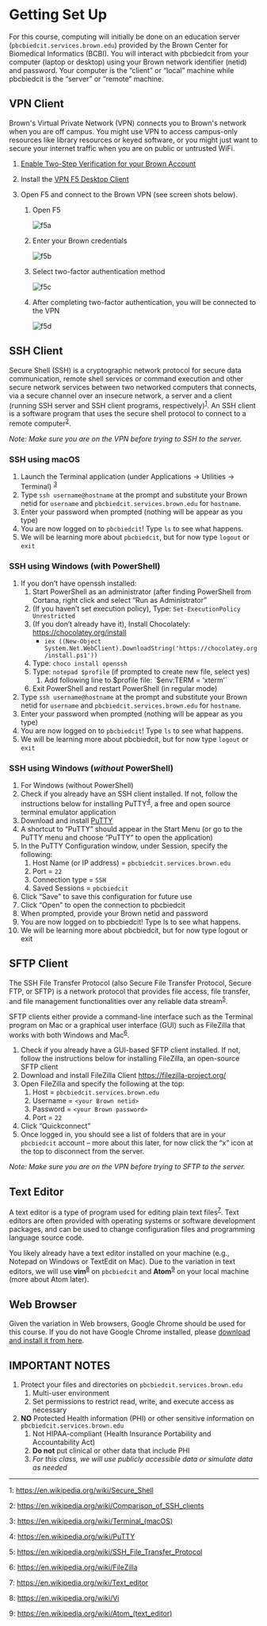 # Getting Set Up

For this course, computing will initially be done on an education server (`pbcbiedcit.services.brown.edu`) provided by the Brown Center for Biomedical Informatics (BCBI). You will interact with pbcbiedcit from your computer (laptop or desktop) using your Brown network identifier (netid) and password. Your computer is the “client” or “local” machine while pbcbiedcit is the “server” or “remote” machine.

## VPN Client

Brown's Virtual Private Network (VPN) connects you to Brown's network when you are off campus. You might use VPN to access campus-only resources like library resources or keyed software, or you might just want to secure your internet traffic when you are on public or untrusted WiFi.

1. [Enable Two-Step Verification for your Brown Account](https://ithelp.brown.edu/kb/articles/445-enable-two-step-verification-for-your-brown-account)
2. Install the [VPN F5 Desktop Client](https://www.brown.edu/information-technology/software/catalog/vpn-f5-desktop-client)
3. Open F5 and connect to the Brown VPN (see screen shots below).

    1. Open F5

        ![f5a](/images/f5a.png)

    2. Enter your Brown credentials

        ![f5b](/images/f5b.png)

    3. Select two-factor authentication method

        ![f5c](/images/f5c.png)

    4. After completing two-factor authentication, you will be connected to the VPN

        ![f5d](/images/f5d.png)


## SSH Client
Secure Shell (SSH) is a cryptographic network protocol for secure data communication, remote shell services or command execution and other secure network services between two networked computers that connects, via a secure channel over an insecure network, a server and a client (running SSH server and SSH client programs, respectively)<sup>[1](#footnote1)</sup>. An SSH client is a software program that uses the secure shell protocol to connect to a remote computer<sup>[2](#footnote2)</sup>.

_Note: Make sure you are on the VPN before trying to SSH to the server._


### SSH using macOS
1. Launch the Terminal application (under Applications → Utilities → Terminal) <sup>[3](#footnote3)</sup>
2. Type `ssh username@hostname` at the prompt and substitute your Brown netid for `username` and `pbcbiedcit.services.brown.edu` for `hostname`.
3. Enter your password when prompted (nothing will be appear as you type)
4. You are now logged on to `pbcbiedcit`! Type `ls` to see what happens.
5. We will be learning more about `pbcbiedcit`, but for now type `logout` or `exit`


### SSH using Windows (with PowerShell)
1. If you don’t have openssh installed: 
    1. Start PowerShell as an administrator (after finding PowerShell from Cortana, right click and select “Run as Administrator”
    2. (If you haven’t set execution policy), Type: `Set-ExecutionPolicy Unrestricted`
    3. (If you don’t already have it), Install Chocolately: https://chocolatey.org/install
        - `iex ((New-Object System.Net.WebClient).DownloadString('https://chocolatey.org/install.ps1'))`
    4. Type: `choco install openssh`
    5. Type: `notepad $profile` (if prompted to create new file, select yes)
        1. Add following line to $profile file: `$env:TERM = ‘xterm’`
    6. Exit PowerShell and restart PowerShell (in regular mode)
2. Type `ssh username@hostname` at the prompt and substitute your Brown netid for `username` and `pbcbiedcit.services.brown.edu` for `hostname`.
3. Enter your password when prompted (nothing will be appear as you type)
4. You are now logged on to `pbcbiedcit`! Type `ls` to see what happens.
5. We will be learning more about pbcbiedcit, but for now type `logout` or `exit`


### SSH using Windows (_without_ PowerShell)
1. For Windows (without PowerShell)
2. Check if you already have an SSH client installed. If not, follow the instructions below for installing PuTTY<sup>[4](#footnote4)</sup>, a free and open source terminal emulator application
3. Download and install [PuTTY](https://www.brown.edu/information-technology/software/catalog/putty-ssh-client)
4. A shortcut to “PuTTY” should appear in the Start Menu (or go to the PuTTY menu and choose “PuTTY” to open the application)
5. In the PuTTY Configuration window, under Session, specify the following:
    1. Host Name (or IP address) = `pbcbiedcit.services.brown.edu`
    2. Port = `22`
    3. Connection type = `SSH`
    4. Saved Sessions = `pbcbiedcit`
6. Click “Save” to save this configuration for future use
7. Click “Open” to open the connection to pbcbiedcit
8. When prompted, provide your Brown netid and password
9. You are now logged on to pbcbiedcit! Type ls to see what happens.
10. We will be learning more about pbcbiedcit, but for now type logout or exit


## SFTP Client
 
The SSH File Transfer Protocol (also Secure File Transfer Protocol, Secure FTP, or SFTP) is a network protocol that provides file access, file transfer, and file management functionalities over any reliable data stream<sup>[5](#footnote5)</sup>.
 
SFTP clients either provide a command-line interface such as the Terminal program on Mac or a graphical user interface (GUI) such as FileZilla that works with both Windows and Mac<sup>[6](#footnote6)</sup>.
 
1. Check if you already have a GUI-based SFTP client installed. If not, follow the instructions below for installing FileZilla, an open-source SFTP client
2. Download and install FileZilla Client
https://filezilla-project.org/
3. Open FileZilla and specify the following at the top:
    1. Host = `pbcbiedcit.services.brown.edu`
    2. Username = `<your Brown netid>`
    3. Password = `<your Brown password>`
    4. Port = `22`
4. Click “Quickconnect”
5. Once logged in, you should see a list of folders that are in your `pbcbiedcit` account – more about this later, for now click the “x” icon at the top to disconnect from the server.

_Note: Make sure you are on the VPN before trying to SFTP to the server._


## Text Editor
 
A text editor is a type of program used for editing plain text files<sup>[7](#footnote7)</sup>. Text editors are often provided with operating systems or software development packages, and can be used to change configuration files and programming language source code.
 
You likely already have a text editor installed on your machine (e.g., Notepad on Windows or TextEdit on Mac). Due to the variation in text editors, we will use __vim__<sup>[8](#footnote8)</sup> on `pbcbiedcit` and __Atom__<sup>[9](#footnote9)</sup> on your local machine (more about Atom later).


## Web Browser 

Given the variation in Web browsers, Google Chrome should be used for this course. If you do not have Google Chrome installed, please [download and install it from here](https://www.google.com/chrome/).


## IMPORTANT NOTES

1. Protect your files and directories on `pbcbiedcit.services.brown.edu`
    1. Multi-user environment
    2. Set permissions to restrict read, write, and execute access as necessary
2. __NO__ Protected Health information (PHI) or other sensitive information on `pbcbiedcit.services.brown.edu`
    1. Not HIPAA-compliant (Health Insurance Portability and Accountability Act)
    2. __Do not__ put clinical or other data that include PHI
    3. _For this class, we will use publicly accessible data or simulate data as needed_

___

<a name="footnote1">1</a>: https://en.wikipedia.org/wiki/Secure_Shell

<a name="footnote2">2</a>: https://en.wikipedia.org/wiki/Comparison_of_SSH_clients

<a name="footnote3">3</a>: https://en.wikipedia.org/wiki/Terminal_(macOS)

<a name="footnote4">4</a>: https://en.wikipedia.org/wiki/PuTTY

<a name="footnote5">5</a>: https://en.wikipedia.org/wiki/SSH_File_Transfer_Protocol

<a name="footnote6">6</a>: https://en.wikipedia.org/wiki/FileZilla

<a name="footnote7">7</a>: https://en.wikipedia.org/wiki/Text_editor

<a name="footnote8">8</a>: https://en.wikipedia.org/wiki/Vi

<a name="footnote9">9</a>: https://en.wikipedia.org/wiki/Atom_(text_editor)

